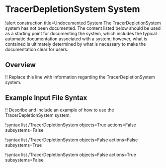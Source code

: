 # TracerDepletionSystem System

!alert construction title=Undocumented System
The TracerDepletionSystem system has not been documented. The content listed below should be used as a starting
point for documenting the system, which includes the typical automatic documentation associated with
a system; however, what is contained is ultimately determined by what is necessary to make the
documentation clear for users.

## Overview

!! Replace this line with information regarding the TracerDepletionSystem system.

## Example Input File Syntax

!! Describe and include an example of how to use the TracerDepletionSystem system.

!syntax list /TracerDepletionSystem objects=True actions=False subsystems=False

!syntax list /TracerDepletionSystem objects=False actions=False subsystems=True

!syntax list /TracerDepletionSystem objects=False actions=True subsystems=False
